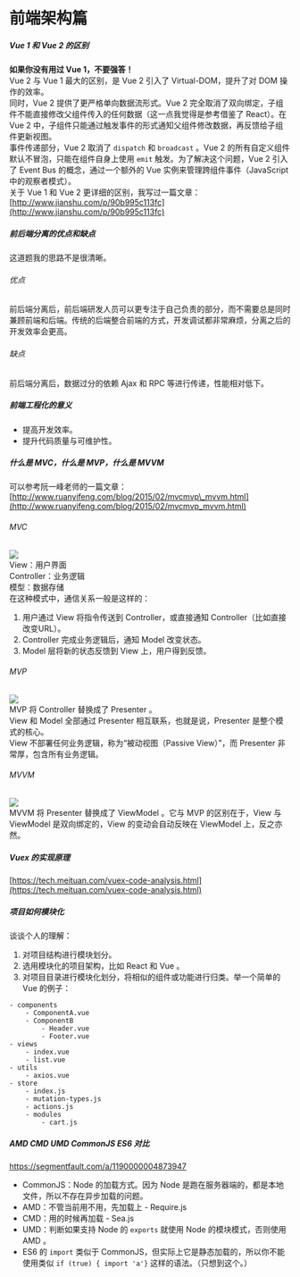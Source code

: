 # 前端架构篇

##### Vue 1 和 Vue 2 的区别

**如果你没有用过 Vue 1，不要强答！**  
Vue 2 与 Vue 1 最大的区别，是 Vue 2 引入了 Virtual-DOM，提升了对 DOM 操作的效率。  
同时，Vue 2 提供了更严格单向数据流形式。Vue 2 完全取消了双向绑定，子组件不能直接修改父组件传入的任何数据（这一点我觉得是参考借鉴了 React）。在 Vue 2 中，子组件只能通过触发事件的形式通知父组件修改数据，再反馈给子组件更新视图。  
事件传递部分，Vue 2 取消了 `dispatch` 和 `broadcast` 。Vue 2 的所有自定义组件默认不冒泡，只能在组件自身上使用 `emit` 触发。为了解决这个问题，Vue 2 引入了 Event Bus 的概念，通过一个额外的 Vue 实例来管理跨组件事件（JavaScript 中的观察者模式）。  
关于 Vue 1 和 Vue 2 更详细的区别，我写过一篇文章：[http://www.jianshu.com/p/90b995c113fc](http://www.jianshu.com/p/90b995c113fc)

##### 前后端分离的优点和缺点

这道题我的思路不是很清晰。

###### 优点

前后端分离后，前后端研发人员可以更专注于自己负责的部分，而不需要总是同时兼顾前端和后端。传统的后端整合前端的方式，开发调试都非常麻烦，分离之后的开发效率会更高。

###### 缺点

前后端分离后，数据过分的依赖 Ajax 和 RPC 等进行传递，性能相对低下。

##### 前端工程化的意义

* 提高开发效率。
* 提升代码质量与可维护性。

##### 什么是 MVC，什么是 MVP，什么是 MVVM

可以参考阮一峰老师的一篇文章：[http://www.ruanyifeng.com/blog/2015/02/mvcmvp\_mvvm.html](http://www.ruanyifeng.com/blog/2015/02/mvcmvp_mvvm.html)

###### MVC

![](/assets/mvc.png)  
View：用户界面  
Controller：业务逻辑  
模型：数据存储  
在这种模式中，通信关系一般是这样的：  
1. 用户通过 View 将指令传送到 Controller，或直接通知 Controller（比如直接改变URL）。  
2. Controller 完成业务逻辑后，通知 Model 改变状态。  
3. Model 层将新的状态反馈到 View 上，用户得到反馈。

###### MVP

![](/assets/mvp.png)  
MVP 将 Controller 替换成了 Presenter 。  
View 和 Model 全部通过 Presenter 相互联系，也就是说，Presenter 是整个模式的核心。  
View 不部署任何业务逻辑，称为“被动视图（Passive View）”，而 Presenter 非常厚，包含所有业务逻辑。

###### MVVM

![](/assets/mvvm.png)  
MVVM 将 Presenter 替换成了 ViewModel 。它与 MVP 的区别在于，View 与 ViewModel 是双向绑定的，View 的变动会自动反映在 ViewModel 上，反之亦然。

##### Vuex 的实现原理

[https://tech.meituan.com/vuex-code-analysis.html](https://tech.meituan.com/vuex-code-analysis.html)

##### 项目如何模块化

谈谈个人的理解：  
1. 对项目结构进行模块划分。  
2. 选用模块化的项目架构，比如 React 和 Vue 。  
3. 对项目目录进行模块化划分，将相似的组件或功能进行归类。举一个简单的 Vue 的例子：

```
- components
    - ComponentA.vue
    - ComponentB
        - Header.vue
        - Footer.vue
- views
    - index.vue
    - list.vue
- utils
    - axios.vue
- store
    - index.js
    - mutation-types.js
    - actions.js
    - modules
        - cart.js
```

##### AMD CMD UMD CommonJS ES6 对比

https://segmentfault.com/a/1190000004873947

* CommonJS：Node 的加载方式。因为 Node 是跑在服务器端的，都是本地文件，所以不存在异步加载的问题。
* AMD：不管当前用不用，先加载上 - Require.js
* CMD：用的时候再加载 - Sea.js
* UMD：判断如果支持 Node 的 `exports` 就使用 Node 的模块模式，否则使用 AMD 。
* ES6 的 `import` 类似于 CommonJS，但实际上它是静态加载的，所以你不能使用类似 `if (true) { import 'a'}` 这样的语法。（只想到这个。）